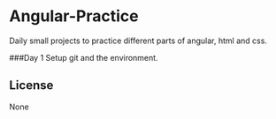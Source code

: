 # Angular-Practice

Daily small projects to practice different parts of angular, html and css.

###Day 1 
Setup git and the environment. 

## License
None
